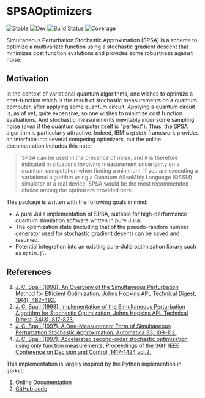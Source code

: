 # SPSAOptimizers

[![Stable](https://img.shields.io/badge/docs-stable-blue.svg)](https://kmsherbertvt.github.io/SPSAOptimizers.jl/stable/)
[![Dev](https://img.shields.io/badge/docs-dev-blue.svg)](https://kmsherbertvt.github.io/SPSAOptimizers.jl/dev/)
[![Build Status](https://github.com/kmsherbertvt/SPSAOptimizers.jl/actions/workflows/CI.yml/badge.svg?branch=main)](https://github.com/kmsherbertvt/SPSAOptimizers.jl/actions/workflows/CI.yml?query=branch%3Amain)
[![Coverage](https://codecov.io/gh/kmsherbertvt/SPSAOptimizers.jl/branch/main/graph/badge.svg)](https://codecov.io/gh/kmsherbertvt/SPSAOptimizers.jl)




Simultaneous Perturbation Stochastic Approximation (SPSA) is a scheme to optimize a multivariate function using a stochastic gradient descent that minimizes cost function evalutions and provides some robustness against noise.

## Motivation

In the context of variational quantum algorithms, one wishes to optimize a cost-function which is the result of stochastic measurements on a quantum computer, after applying some quantum circuit.
Applying a quantum circuit is, as of yet, quite expensive, so one wishes to minimize cost function evaluations.
And stochastic measurements inevitably incur some sampling noise (*even* if the quantum computer itself is "perfect").
Thus, the SPSA algorithm is particularly attractive.
Indeed, IBM's `qiskit` framework provides an interface into several competing optimizers, but the online documentation includes this note:

> SPSA can be used in the presence of noise, and it is therefore indicated in situations involving measurement uncertainty on a quantum computation when finding a minimum. If you are executing a variational algorithm using a Quantum ASseMbly Language (QASM) simulator or a real device, SPSA would be the most recommended choice among the optimizers provided here.

This package is written with the following goals in mind:
- A pure Julia implementation of SPSA, suitable for high-performance quantum simulation software written in pure Julia.
- The optimization state (including that of the pseudo-random number generator used for stochastic gradient desent) can be saved and resumed.
- Potential integration into an existing pure-Julia optimization library such as `Optim.jl`.



## References
1. [J. C. Spall (1998). An Overview of the Simultaneous Perturbation Method for Efficient Optimization, Johns Hopkins APL Technical Digest, 19(4), 482–492.](https://www.jhuapl.edu/SPSA/PDF-SPSA/Spall_An_Overview.PDF)
2. [J. C. Spall (1998). Implementation of the Simultaneous Perturbation Algorithm for Stochastic Optimization, Johns Hopkins APL Technical Digest, 34(3), 817-823.](https://www.jhuapl.edu/spsa/PDF-SPSA/Spall_Implementation_of_the_Simultaneous.PDF)
2. [J. C. Spall (1997). A One-Measurement Form of Simultaneous Perturbation Stochastic Approximation, Automatica 33, 109–112.](https://doi.org/10.1016/S0005-1098(96)00149-5)
3. [J. C. Spall (1997). Accelerated second-order stochastic optimization using only function measurements, Proceedings of the 36th IEEE Conference on Decision and Control, 1417-1424 vol.2.](https://ieeexplore.ieee.org/document/657661)

This implementation is largely inspired by the Python implemention in `qiskit`.
1. [Online Documentation](https://qiskit-community.github.io/qiskit-algorithms/stubs/qiskit_algorithms.optimizers.SPSA.html)
2. [GitHub code](https://github.com/qiskit-community/qiskit-algorithms/blob/main/qiskit_algorithms/optimizers/spsa.py)
